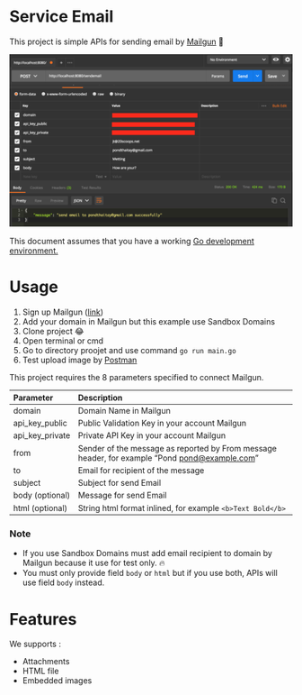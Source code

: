 # Service Email
This project is simple APIs for sending email by [Mailgun](https://www.mailgun.com/) 🔫

![string](image/screen_shot.png)

This document assumes that you have a working [Go development environment.](https://golang.org/doc/install)

# Usage
1. Sign up Mailgun ([link](https://signup.mailgun.com/new/signup))
2. Add your domain in Mailgun but this example use Sandbox Domains
3. Clone project :joy:
4. Open terminal or cmd
5. Go to directory proojet and use command `go run main.go`
6. Test upload image by [Postman](https://www.getpostman.com/)

This project requires the 8 parameters specified to connect Mailgun.

| Parameter  | Description | 
| :---         |     :---     |
| domain   | Domain Name in Mailgun | 
| api_key_public | Public Validation Key in your account Mailgun |
| api_key_private | Private API Key in your account Mailgun |
| from | Sender of the message as reported by From message header, for example “Pond <pond@example.com>” |
| to | Email for recipient of the message |
| subject | Subject for send Email |
| body (optional) | Message for send Email |
| html (optional) | String html format inlined, for example `<b>Text Bold</b>` |

### Note
* If you use Sandbox Domains must add email recipient to domain by Mailgun because it use for test only. 🔥
* You must only provide field `body` or `html` but if you use both, APIs will use field `body` instead.

# Features
We supports : 
* Attachments
* HTML file
* Embedded images